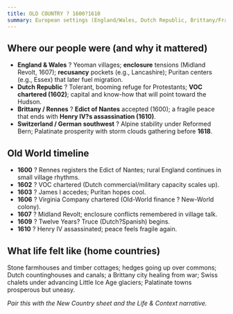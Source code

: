 ```yaml
---
title: OLD COUNTRY ? 1600?1610
summary: European settings (England/Wales, Dutch Republic, Brittany/France, Swiss/German lands) that shaped New World stories.
---
```


## Where our people were (and why it mattered)

- **England & Wales** ? Yeoman villages; **enclosure** tensions (Midland Revolt, 1607); **recusancy** pockets (e.g., Lancashire); Puritan centers (e.g., Essex) that later fuel migration.
- **Dutch Republic** ? Tolerant, booming refuge for Protestants; **VOC chartered (1602)**; capital and know-how that will point toward the Hudson.
- **Brittany / Rennes** ? **Edict of Nantes** accepted (1600); a fragile peace that ends with **Henry IV?s assassination (1610)**.
- **Switzerland / German southwest** ? Alpine stability under Reformed Bern; Palatinate prosperity with storm clouds gathering before **1618**.

## Old World timeline

- **1600** ? Rennes registers the Edict of Nantes; rural England continues in small village rhythms.
- **1602** ? VOC chartered (Dutch commercial/military capacity scales up).
- **1603** ? James I accedes; Puritan hopes cool.
- **1606** ? Virginia Company chartered (Old-World finance ? New-World colony).
- **1607** ? Midland Revolt; enclosure conflicts remembered in village talk.
- **1609** ? Twelve Years? Truce (Dutch?Spanish) begins.
- **1610** ? Henry IV assassinated; peace feels fragile again.

## What life felt like (home countries)

Stone farmhouses and timber cottages; hedges going up over commons; Dutch countinghouses and canals; a Brittany city healing from war; Swiss chalets under advancing Little Ice Age glaciers; Palatinate towns prosperous but uneasy.

*Pair this with the New Country sheet and the Life & Context narrative.*
